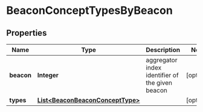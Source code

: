 
# BeaconConceptTypesByBeacon

## Properties
Name | Type | Description | Notes
------------ | ------------- | ------------- | -------------
**beacon** | **Integer** | aggregator index identifier of the given beacon  |  [optional]
**types** | [**List&lt;BeaconBeaconConceptType&gt;**](BeaconBeaconConceptType.md) |  |  [optional]



